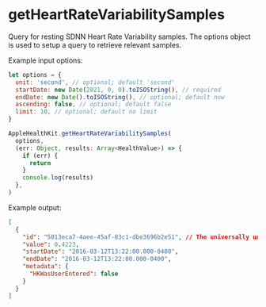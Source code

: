 # getHeartRateVariabilitySamples

Query for resting SDNN Heart Rate Variability samples. The options object is used to setup a query to retrieve relevant samples.

Example input options:

```javascript
let options = {
  unit: 'second', // optional; default 'second'
  startDate: new Date(2021, 0, 0).toISOString(), // required
  endDate: new Date().toISOString(), // optional; default now
  ascending: false, // optional; default false
  limit: 10, // optional; default no limit
}
```

```javascript
AppleHealthKit.getHeartRateVariabilitySamples(
  options,
  (err: Object, results: Array<HealthValue>) => {
    if (err) {
      return
    }
    console.log(results)
  },
)
```

Example output:

```json
[
  {
    "id": "5013eca7-4aee-45af-83c1-dbe3696b2e51", // The universally unique identifier (UUID) for this HealthKit object.
    "value": 0.4223,
    "startDate": "2016-03-12T13:22:00.000-0400",
    "endDate": "2016-03-12T13:22:00.000-0400",
    "metadata": {
      "HKWasUserEntered": false
    }
  }
]
```

